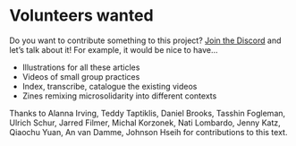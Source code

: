 # Volunteers wanted

Do you want to contribute something to this project? [Join the Discord](join-us-on-discord.md) and let’s talk about it! For example, it would be nice to have...

* Illustrations for all these articles
* Videos of small group practices
* Index, transcribe, catalogue the existing videos
* Zines remixing microsolidarity into different contexts

Thanks to Alanna Irving, Teddy Taptiklis, Daniel Brooks, Tasshin Fogleman, Ulrich Schur, Jarred Filmer, Michal Korzonek, Nati Lombardo, Jenny Katz, Qiaochu Yuan, An van Damme, Johnson Hseih for contributions to this text.
